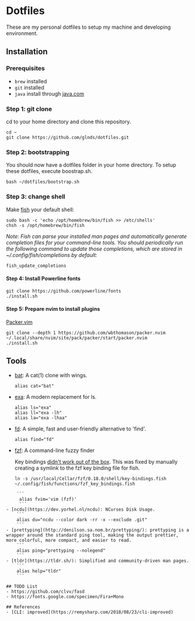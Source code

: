 # Dotfiles

These are my personal dotfiles to setup my machine and developing environment.

## Installation

### Prerequisites

- `brew` installed
- `git` installed
- `java` install through [java.com](https://www.java.com/en/)

### Step 1: git clone

cd to your home directory and clone this repository.

```Shell
cd ~
git clone https://github.com/glnds/dotfiles.git
```

### Step 2: bootstrapping

You should now have a dotfiles folder in your home directory. To setup these dotfiles,
execute boostrap.sh.

```Shell
bash ~/dotfiles/bootstrap.sh
```

### Step 3: change shell

Make [fish](https://github.com/fish-shell/fish-shell/) your default shell:

```Shell
sudo bash -c 'echo /opt/homebrew/bin/fish >> /etc/shells'
chsh -s /opt/homebrew/bin/fish
```

*Note: Fish can parse your installed man pages and automatically generate completion
files for your command-line tools. You should periodically run the following command
to update those completions, which are stored in ~/.config/fish/completions by default:*

```Shell
fish_update_completions
```

#### Step 4: Install Powerline fonts

```Shell
git clone https://github.com/powerline/fonts
./install.sh
```

#### Step 5: Prepare nvim to install plugins

[Packer.vim](https://github.com/wbthomason/packer.nvim)

```Shell
git clone --depth 1 https://github.com/wbthomason/packer.nvim ~/.local/share/nvim/site/pack/packer/start/packer.nvim
./install.sh
```

## Tools

- [bat](https://github.com/sharkdp/bat): A cat(1) clone with wings.

	```Shell
	alias cat="bat"
	```
- [exa](https://the.exa.website/introduction): A modern replacement for ls.
	```
	alias ls="exa"
	alias ll="exa -lh"
	alias la="exa -lhaa"
	```
- [fd](https://github.com/sharkdp/fd/): A simple, fast and user-friendly alternative to 'find'.
	```
	alias find="fd"
	```
- [fzf](https://github.com/junegunn/fzf): A command-line fuzzy finder
	
	Key bindings [didn't work out of the box](https://github.com/junegunn/fzf/issues/851). This was fixed by manually creating a symlink to the fzf key binding file for fish.
	```
	ln -s /usr/local/Cellar/fzf/0.18.0/shell/key-bindings.fish ~/.config/fish/functions/fzf_key_bindings.fish
```
	```
	 alias fvim='vim (fzf)'
	 ```
- [ncdu](https://dev.yorhel.nl/ncdu): NCurses Disk Usage.
	```
	alias du="ncdu --color dark -rr -x --exclude .git"
	```
- [prettyping](http://denilson.sa.nom.br/prettyping/): prettyping is a wrapper around the standard ping tool, making the output prettier, more colorful, more compact, and easier to read.
	```
	alias ping="prettyping --nolegend"
	```
- [tldr](https://tldr.sh/): Simplified and community-driven man pages.
	```
	alias help="tldr"
	```

## TODO List
- https://github.com/clvv/fasd
- https://fonts.google.com/specimen/Fira+Mono

## References
- [CLI: improved](https://remysharp.com/2018/08/23/cli-improved)
